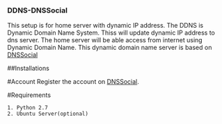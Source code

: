 ### DDNS-DNSSocial
 
 This setup is for home server with dynamic IP address. The DDNS is Dynamic Domain Name System. Thiss will update dynamic IP
 address to dns server. The home server will be able access from internet using Dynamic Domain Name. This dynamic domain name server
 is based on [DNSSocial](http://www.dnssocial.com/) 
 
##Installations

#Account
Register the account on [DNSSocial](http://www.dnssocial.com/). 

#Requirements
```
1. Python 2.7
2. Ubuntu Server(optional)

```
